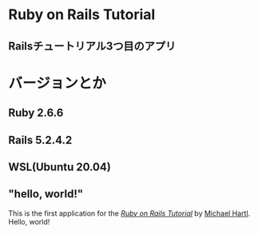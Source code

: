 # Ruby on Rails Tutorial
## Railsチュートリアル3つ目のアプリ
# バージョンとか
## Ruby 2.6.6
## Rails 5.2.4.2
## WSL(Ubuntu 20.04)
## "hello, world!"

This is the first application for the
[*Ruby on Rails Tutorial*](https://railstutorial.jp/)
by [Michael Hartl](http://www.michaelhartl.com/). Hello, world!

